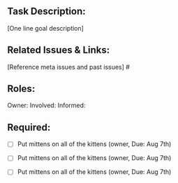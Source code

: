 ## Task Description: 
[One line goal description] 

## Related Issues & Links: 
[Reference meta issues and past issues] #

## Roles:
Owner: 
Involved: 
Informed: 

## Required: 
- [ ] Put mittens on all of the kittens (owner, Due: Aug 7th) 
- [ ] Put mittens on all of the kittens (owner, Due: Aug 7th) 
- [ ] Put mittens on all of the kittens (owner, Due: Aug 7th) 

